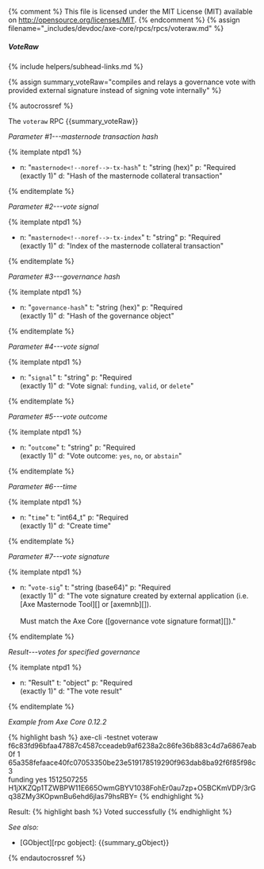 {% comment %}
This file is licensed under the MIT License (MIT) available on
http://opensource.org/licenses/MIT.
{% endcomment %}
{% assign filename="_includes/devdoc/axe-core/rpcs/rpcs/voteraw.md" %}

##### VoteRaw
{% include helpers/subhead-links.md %}

{% assign summary_voteRaw="compiles and relays a governance vote with provided external signature instead of signing vote internally" %}

<!-- __ -->

{% autocrossref %}

The `voteraw` RPC {{summary_voteRaw}}


*Parameter #1---masternode transaction hash*

{% itemplate ntpd1 %}
- n: "`masternode<!--noref-->-tx-hash`"
  t: "string (hex)"
  p: "Required<br>(exactly 1)"
  d: "Hash of the masternode collateral transaction"

{% enditemplate %}

*Parameter #2---vote signal*

{% itemplate ntpd1 %}
- n: "`masternode<!--noref-->-tx-index`"
  t: "string"
  p: "Required<br>(exactly 1)"
  d: "Index of the masternode collateral transaction"

{% enditemplate %}

*Parameter #3---governance hash*

{% itemplate ntpd1 %}
- n: "`governance-hash`"
  t: "string (hex)"
  p: "Required<br>(exactly 1)"
  d: "Hash of the governance object"

{% enditemplate %}

*Parameter #4---vote signal*

{% itemplate ntpd1 %}
- n: "`signal`"
  t: "string"
  p: "Required<br>(exactly 1)"
  d: "Vote signal: `funding`, `valid`, or `delete`"

{% enditemplate %}

*Parameter #5---vote outcome*

{% itemplate ntpd1 %}
- n: "`outcome`"
  t: "string"
  p: "Required<br>(exactly 1)"
  d: "Vote outcome: `yes`, `no`, or `abstain`"

{% enditemplate %}

*Parameter #6---time*

{% itemplate ntpd1 %}
- n: "`time`"
  t: "int64_t"
  p: "Required<br>(exactly 1)"
  d: "Create time"

{% enditemplate %}

*Parameter #7---vote signature*

{% itemplate ntpd1 %}
- n: "`vote-sig`"
  t: "string (base64)"
  p: "Required<br>(exactly 1)"
  d: "The vote signature created by external application (i.e. [Axe Masternode Tool][] or [axemnb][]).<br><br>Must match the Axe Core ([governance vote signature format][])."

{% enditemplate %}


*Result---votes for specified governance*

{% itemplate ntpd1 %}
- n: "Result"
  t: "object"
  p: "Required<br>(exactly 1)"
  d: "The vote result"

{% enditemplate %}

*Example from Axe Core 0.12.2*

{% highlight bash %}
axe-cli -testnet voteraw \
f6c83fd96bfaa47887c4587cceadeb9af6238a2c86fe36b883c4d7a6867eab0f 1 \
65a358fefaace40fc07053350be23e519178519290f963dab8ba92f6f85f98c3 \
funding yes 1512507255 \
H1jXKZQp1TZWBPW11E665OwmGBYV1038FohEr0au7zp+O5BCKmVDP/3rGq38ZMy3KOpwnBu6ehd6jlas79hsRBY=
{% endhighlight %}

Result:
{% highlight bash %}
Voted successfully
{% endhighlight %}

*See also:*

* [GObject][rpc gobject]: {{summary_gObject}}

{% endautocrossref %}
